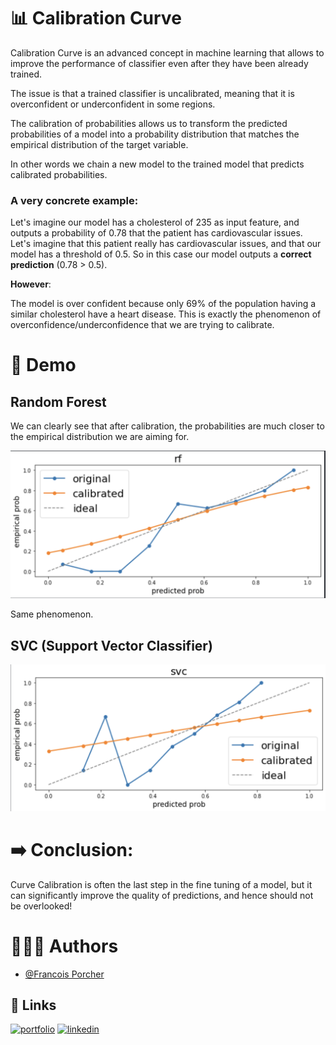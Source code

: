 # 📊 Calibration Curve

Calibration Curve is an advanced concept in machine learning that allows to improve the performance of classifier even after they have been already trained.

The issue is that a trained classifier is uncalibrated, meaning that it is overconfident or underconfident in some regions. 

The calibration of probabilities allows us to transform the predicted probabilities of a model into a probability distribution that matches the empirical distribution of the target variable.

In other words we chain a new model to the trained model that predicts calibrated probabilities.

### A very concrete example:

Let's imagine our model has a cholesterol of 235 as input feature, and outputs a probability of 0.78 that the patient has cardiovascular issues.
Let's imagine that this patient really has cardiovascular issues, and that our model has a threshold of 0.5. 
So in this case our model outputs a **correct prediction** (0.78 > 0.5).

**However**:

The model is over confident because only 69% of the population having a similar cholesterol have a heart disease. 
This is exactly the phenomenon of overconfidence/underconfidence that we are trying to calibrate.

# 🎇 Demo

## Random Forest

We can clearly see that after calibration, the probabilities are much closer to the empirical distribution we are aiming for.

![Screenshot](random_forest_curve.png)

Same phenomenon.

## SVC (Support Vector Classifier)

![Screenshot](svc_curve.png)

# ➡️ Conclusion:

Curve Calibration is often the last step in the fine tuning of a model, but it can significantly improve the quality of predictions, and hence should not be overlooked!


# 🙋🏻‍♂️ Authors

- [@Francois Porcher](https://github.com/FrancoisPorcher)


## 🔗 Links
[![portfolio](https://img.shields.io/badge/my_portfolio-000?style=for-the-badge&logo=ko-fi&logoColor=white)](https://francoisporcher.com)
[![linkedin](https://img.shields.io/badge/linkedin-0A66C2?style=for-the-badge&logo=linkedin&logoColor=white)](https://www.linkedin.com/in/fran%C3%A7ois-porcher-064b41192)


